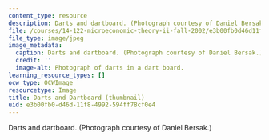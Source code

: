 ```yaml
---
content_type: resource
description: Darts and dartboard. (Photograph courtesy of Daniel Bersak.)
file: /courses/14-122-microeconomic-theory-ii-fall-2002/e3b00fb0d46d11f84992594ff78cf0e4_14-122f02-th.jpg
file_type: image/jpeg
image_metadata:
  caption: Darts and dartboard. (Photograph courtesy of Daniel Bersak.)
  credit: ''
  image-alt: Photograph of darts in a dart board.
learning_resource_types: []
ocw_type: OCWImage
resourcetype: Image
title: Darts and Dartboard (thumbnail)
uid: e3b00fb0-d46d-11f8-4992-594ff78cf0e4
---
```

Darts and dartboard. (Photograph courtesy of Daniel Bersak.)


